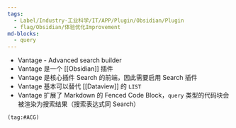 ```yaml
---
tags:
  - Label/Industry-工业科学/IT/APP/Plugin/Obsidian/Plugin
  - flag/Obsidian/体验优化Improvement
md-blocks:
  - query
---
```


- Vantage - Advanced search builder
- Vantage 是一个 [[Obsidian]] 插件
- Vantage 是核心插件 Search 的前端，因此需要启用 Search 插件
- Vantage 基本可以替代 [[Dataview]] 的 `LIST`
- Vantage 扩展了 Markdown 的 Fenced Code Block，`query` 类型的代码块会被渲染为搜索结果（搜索表达式同 Search）

```query
(tag:#ACG)
```
